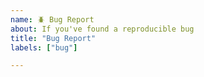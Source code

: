 ```yaml
---
name: 🪲 Bug Report
about: If you've found a reproducible bug
title: "Bug Report"
labels: ["bug"]

---
```

